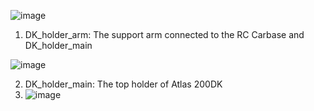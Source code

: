 ![image](https://user-images.githubusercontent.com/31644724/116766929-efbfeb00-a9e1-11eb-9da3-64b61a411e79.png)

1. DK_holder_arm: The support arm connected to the RC Carbase and DK_holder_main

![image](https://user-images.githubusercontent.com/31644724/116766991-462d2980-a9e2-11eb-8902-dc53cdcbf456.png)

2. DK_holder_main: The top holder of Atlas 200DK 
3. ![image](https://raw.githubusercontent.com/kylerhunag/gesture_controlled_robot_pet/timeout/3D_models/Atlas200DK_powerbank_router_Holder/DK_holder_bottom.jpg)

